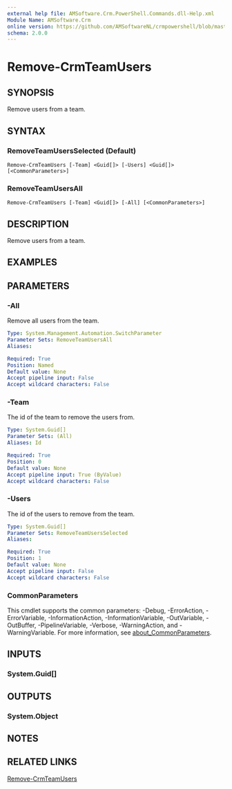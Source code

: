 ```yaml
---
external help file: AMSoftware.Crm.PowerShell.Commands.dll-Help.xml
Module Name: AMSoftware.Crm
online version: https://github.com/AMSoftwareNL/crmpowershell/blob/master/docs/Remove-CrmTeamUsers.md
schema: 2.0.0
---
```


# Remove-CrmTeamUsers

## SYNOPSIS
Remove users from a team.

## SYNTAX

### RemoveTeamUsersSelected (Default)
```
Remove-CrmTeamUsers [-Team] <Guid[]> [-Users] <Guid[]> [<CommonParameters>]
```

### RemoveTeamUsersAll
```
Remove-CrmTeamUsers [-Team] <Guid[]> [-All] [<CommonParameters>]
```

## DESCRIPTION
Remove users from a team.

## EXAMPLES

## PARAMETERS

### -All
Remove all users from the team.

```yaml
Type: System.Management.Automation.SwitchParameter
Parameter Sets: RemoveTeamUsersAll
Aliases:

Required: True
Position: Named
Default value: None
Accept pipeline input: False
Accept wildcard characters: False
```

### -Team
The id of the team to remove the users from.

```yaml
Type: System.Guid[]
Parameter Sets: (All)
Aliases: Id

Required: True
Position: 0
Default value: None
Accept pipeline input: True (ByValue)
Accept wildcard characters: False
```

### -Users
The id of the users to remove from the team.

```yaml
Type: System.Guid[]
Parameter Sets: RemoveTeamUsersSelected
Aliases:

Required: True
Position: 1
Default value: None
Accept pipeline input: False
Accept wildcard characters: False
```

### CommonParameters
This cmdlet supports the common parameters: -Debug, -ErrorAction, -ErrorVariable, -InformationAction, -InformationVariable, -OutVariable, -OutBuffer, -PipelineVariable, -Verbose, -WarningAction, and -WarningVariable. For more information, see [about_CommonParameters](http://go.microsoft.com/fwlink/?LinkID=113216).

## INPUTS

### System.Guid[]

## OUTPUTS

### System.Object
## NOTES

## RELATED LINKS

[Remove-CrmTeamUsers](Remove-CrmTeamUsers.md)

